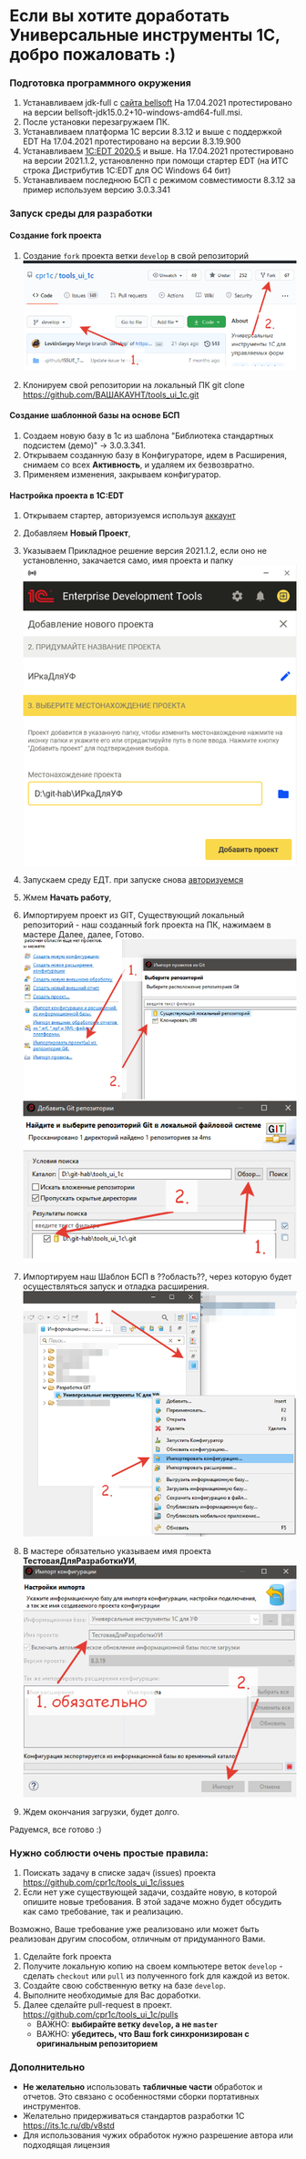 # Если вы хотите доработать Универсальные инструменты 1С, добро пожаловать :)

### Подготовка программного окружения

1. Устанавливаем jdk-full с [сайта bellsoft](https://bell-sw.com/pages/downloads/) 
На 17.04.2021 протестировано на версии bellsoft-jdk15.0.2+10-windows-amd64-full.msi.
1. После установки перезагружаем ПК. 
1. Устанавливаем платформа 1С версии 8.3.12 и выше с поддержкой EDT 
На 17.04.2021 протестировано на версии 8.3.19.900 
1. Устанавливаем [1С:EDT 2020.5](https://edt.1c.ru/docs/new/download.php) и выше.
На 17.04.2021 протестировано на версии 2021.1.2, установленно при помощи стартер EDT (на ИТС строка Дистрибутив 1C:EDT для ОС Windows 64 бит)
1. Устанавливаем последнюю БСП с режимом совместимости 8.3.12 за пример используем версию 3.0.3.341 

### Запуск среды для разработки

#### Создание fork проекта

1. Создание `fork` проекта ветки `develop` в свой репозиторий
![Рисунок-fork](fork-create.png)

1. Клонируем свой репозитории на локальный ПК 
git clone https://github.com/ВАШАКАУНТ/tools_ui_1c.git 

#### Создание шаблонной базы на основе БСП
1. Создаем новую базу в 1с из шаблона "Библиотека стандартных подсистем (демо)" -> 3.0.3.341.
1. Открываем созданную базу в Конфигураторе, идем в Расширения, снимаем со всех **Активность**, и удаляем их безвозвратно.
1. Применяем изменения, закрываем конфигуратор. 

#### Настройка проекта в 1С:EDT
1. Открываем стартер, авторизуемся используя [аккаунт]( https://developer.1c.ru/)
1. Добавляем **Новый Проект**, 
1. Указываем Прикладное решение версия 2021.1.2, если оно не установленно, закачается само, имя проекта и папку 
 ![Рисунок-EDT](EDT-create.png)
1. Запускаем среду ЕДТ. при запуске снова [авторизуемся]( https://developer.1c.ru/)
1. Жмем **Начать работу**, 
1. Импортируем проект из GIT, Существующий локальный репозиторий - наш созданный fork проекта на ПК, нажимаем в мастере Далее, далее, Готово.
![Рисунок-GIT-1](EDT-Add-GIT-1.png) 
![Рисунок-GIT-2](EDT-Add-GIT-2.png)

1. Импортируем наш Шаблон БСП в ??область??, через которую будет осуществляться запуск и отладка расширения.
![Рисунок-GIT-3](EDT-Add-GIT-3.png)

1. В мастере обязательно указываем имя проекта **ТестоваяДляРазработкиУИ**,
![Рисунок-GIT-2](EDT-Add-GIT-4.png)

1. Ждем окончания загрузки, будет долго. 

Радуемся, все готово :)

### Нужно соблюсти очень простые правила:

1. Поискать задачу в списке задач (issues) проекта https://github.com/cpr1c/tools_ui_1c/issues
2. Если нет уже существующей задачи, создайте новую, в которой опишите новые требования. В этой задаче можно будет обсудить как само требование, так и реализацию.

Возможно, Ваше требование уже реализовано или может быть реализован другим способом, отличным от придуманного Вами.

1. Сделайте fork проекта
1. Получите локальную копию на своем компьютере веток `develop` - сделать `checkout` или `pull` из полученного fork для каждой из веток.
1. Создайте свою собственную ветку на базе `develop`.
1. Выполните необходимые для Вас доработки.
1. Далее сделайте pull-request в проект. https://github.com/cpr1c/tools_ui_1c/pulls
   - ВАЖНО: **выбирайте ветку `develop`, а не `master`**
   - ВАЖНО: **убедитесь, что Ваш fork синхронизирован с оригинальным репозиторием**

### Дополнительно
- **Не желательно** использовать **табличные части** обработок и отчетов. Это связано с особенностями сборки портативных инструментов.  
- Желательно придерживаться стандартов разработки 1С https://its.1c.ru/db/v8std
- Для использования чужих обработок нужно разрешение автора или подходящая лицензия
